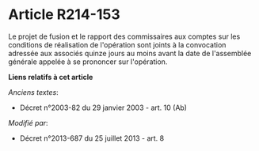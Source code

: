 # Article R214-153

Le projet de fusion et le rapport des commissaires aux comptes sur les conditions de réalisation de l'opération sont joints à
la convocation adressée aux associés quinze jours au moins avant la date de l'assemblée générale appelée à se prononcer sur
l'opération.

**Liens relatifs à cet article**

_Anciens textes_:

  - Décret n°2003-82 du 29 janvier 2003 - art. 10 (Ab)

_Modifié par_:

  - Décret n°2013-687 du 25 juillet 2013 - art. 8
